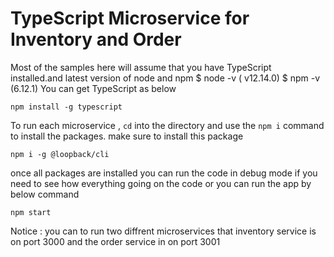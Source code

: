
#  TypeScript Microservice for Inventory and Order 

Most of the samples here will assume that you have TypeScript installed.and latest version of node and npm
$ node -v  ( v12.14.0) 
$ npm -v   (6.12.1)
You can get TypeScript as below 

```shell
npm install -g typescript
```


To run each microservice , `cd` into the directory and use the `npm i` command to install the packages.
make sure to install this package 


```shell
npm i -g @loopback/cli
```
once all packages are installed you can run the code in debug mode if you need to see how everything going on the code or you can run the app by below command

```shell
npm start
```
Notice : you can to run two diffrent microservices that inventory service is on port 3000 and the order service in on port 3001
